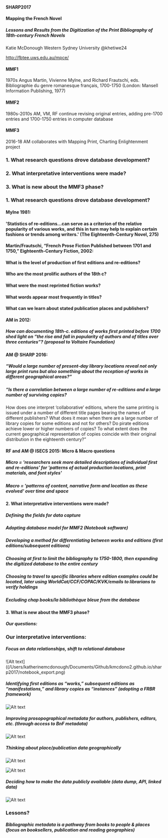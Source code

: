 #### SHARP2017

#### Mapping the French Novel
##### Lessons and Results from the Digitization of the Print Bibliography of 18th-century French Novels

Katie McDonough
Western Sydney University
@khetiwe24

http://fbtee.uws.edu.au/mpce/


#### MMF1		
1970s	Angus Martin, Vivienne Mylne, and Richard Frautschi, eds. Bibliographie du genre romanesque français, 1700-1750 (London: Mansell Information Publishing, 1977)

#### MMF2		
1980s-2010s AM, VM, RF continue revising original entries, adding pre-1700 entries and 1700-1750 entries in computer database

#### MMF3		
2016-18	AM collaborates with Mapping Print, Charting Enlightenment project


### 1. What research questions drove database development?
### 2. What interpretative interventions were made?
### 3. What is new about the MMF3 phase?


### 1. What research questions drove database development?
#### Mylne 1981:
#### 'Statistics of re-editions…can serve as a criterion of the relative popularity of various works, and this in turn may help to explain certain fashions or trends among writers.' (The Eighteenth-Century Novel, 275) 


#### Martin/Frautschi, “French Prose Fiction Published between 1701 and 1750,” Eighteenth-Century Fiction, 2002: 
#### What is the level of production of first editions and re-editions?
#### Who are the most prolific authors of the 18th c?
#### What were the most reprinted fiction works?
#### What words appear most frequently in titles?
#### What can we learn about stated publication places and publishers?


#### AM in 2012:
##### How can documenting 18th-c. editions of works first printed before 1700 shed light on “the rise and fall in popularity of authors and of titles over three centuries”? (proposal to Voltaire Foundation)


#### AM @ SHARP 2016:
##### “Would a large number of present-day library locations reveal not only large print runs but also something about the reception of works in different geographical areas?” 
##### “Is there a correlation between a large number of re-editions and a large number of surviving copies? 
How does one interpret ‘collaborative’ editions, where the same printing is issued under a number of different title pages bearing the names of different publishers? What does it mean when there are a large number of library copies for some editions and not for others?
 Do pirate editions achieve lower or higher numbers of copies? 
To what extent does the current geographical representation of copies coincide with their original distribution in the eighteenth century?” 


#### RF and AM @ ISECS 2015: Micro & Macro questions
##### Micro = 'researchers seek more detailed descriptions of individual first and re-editions' for 'patterns of actual production locations, print materials, and font styles' 
##### Macro = 'patterns of content, narrative form and location as these evolved' over time and space 


#### 2. What interpretative interventions were made?
##### Defining the fields for data capture
##### Adopting database model for MMF2 (Notebook software)
##### Developing a method for differentiating between works and editions (first editions/subsequent editions)
##### Choosing at first to limit the bibliography to 1750-1800, then expanding the digitized database to the entire century
##### Choosing to travel to specific libraries where edition examples could be located, later using WorldCat/CCF/COPAC/KVK/emails to librarians to verify holdings
##### Excluding chap books/la bibliothèque bleue from the database


#### 3. What is new about the MMF3 phase?	
##### Our questions: 


### Our interpretative interventions:
##### Focus on data relationships, shift to relational database
![Alt text]((/Users/katherinemcdonough/Documents/Github/kmcdono2.github.io/sharp2017/notebook_export.png)

##### Identifying first editions as “works,” subsequent editions as “manifestations,” and library copies as “instances” (adopting a FRBR framework)
![Alt text](/Users/katherinemcdonough/Documents/Github/kmcdono2.github.io/sharp2017/BnF_FRBR_example.jpg)


##### Improving prosopographical metadata for authors, publishers, editors, etc. (through access to BnF metadata)
![Alt text](/Users/katherinemcdonough/Documents/Github/kmcdono2.github.io/sharp2017bnf_export.png)


##### Thinking about place/publication data geographically
![Alt text](/Users/katherinemcdonough/Documents/Github/kmcdono2.github.io/sharp2017/fictitious_imprints.png)


![Alt text](/Users/katherinemcdonough/Documents/Github/kmcdono2.github.io/sharp2017/place_geolocation_errors.png)


##### Deciding how to make the data publicly available (data dump, API, linked data)
![Alt text](/Users/katherinemcdonough/Documents/Github/kmcdono2.github.io/sharp2017/FBTEE_download.png)


### Lessons?
##### Bibliographic metadata is a pathway from books to people & places (focus on booksellers, publication and reading geographies)



























